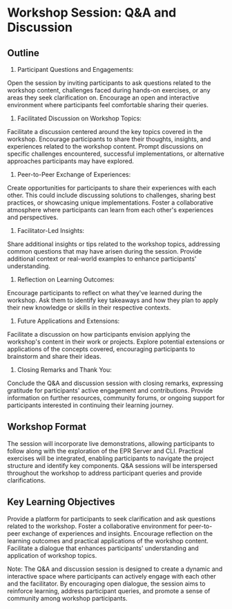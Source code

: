 # Workshop Session: Q&A and Discussion

## Outline

1. Participant Questions and Engagements:

Open the session by inviting participants to ask questions related to the
workshop content, challenges faced during hands-on exercises, or any areas they
seek clarification on. Encourage an open and interactive environment where
participants feel comfortable sharing their queries.

1. Facilitated Discussion on Workshop Topics:

Facilitate a discussion centered around the key topics covered in the workshop.
Encourage participants to share their thoughts, insights, and experiences
related to the workshop content. Prompt discussions on specific challenges
encountered, successful implementations, or alternative approaches participants
may have explored.

1. Peer-to-Peer Exchange of Experiences:

Create opportunities for participants to share their experiences with each
other. This could include discussing solutions to challenges, sharing best
practices, or showcasing unique implementations. Foster a collaborative
atmosphere where participants can learn from each other's experiences and
perspectives.

1. Facilitator-Led Insights:

Share additional insights or tips related to the workshop topics, addressing
common questions that may have arisen during the session. Provide additional
context or real-world examples to enhance participants' understanding.

1. Reflection on Learning Outcomes:

Encourage participants to reflect on what they've learned during the workshop.
Ask them to identify key takeaways and how they plan to apply their new
knowledge or skills in their respective contexts.

1. Future Applications and Extensions:

Facilitate a discussion on how participants envision applying the workshop's
content in their work or projects. Explore potential extensions or applications
of the concepts covered, encouraging participants to brainstorm and share their
ideas.

1. Closing Remarks and Thank You:

Conclude the Q&A and discussion session with closing remarks, expressing
gratitude for participants' active engagement and contributions. Provide
information on further resources, community forums, or ongoing support for
participants interested in continuing their learning journey.

## Workshop Format

The session will incorporate live demonstrations, allowing participants to
follow along with the exploration of the EPR Server and CLI. Practical exercises
will be integrated, enabling participants to navigate the project structure and
identify key components. Q&A sessions will be interspersed throughout the
workshop to address participant queries and provide clarifications.

## Key Learning Objectives

Provide a platform for participants to seek clarification and ask questions
related to the workshop. Foster a collaborative environment for peer-to-peer
exchange of experiences and insights. Encourage reflection on the learning
outcomes and practical applications of the workshop content. Facilitate a
dialogue that enhances participants' understanding and application of workshop
topics.

Note: The Q&A and discussion session is designed to create a dynamic and
interactive space where participants can actively engage with each other and the
facilitator. By encouraging open dialogue, the session aims to reinforce
learning, address participant queries, and promote a sense of community among
workshop participants.
